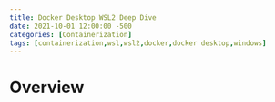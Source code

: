 ```yaml
---
title: Docker Desktop WSL2 Deep Dive
date: 2021-10-01 12:00:00 -500
categories: [Containerization]
tags: [containerization,wsl,wsl2,docker,docker desktop,windows]
---
```


# Overview

